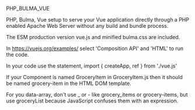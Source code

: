 PHP_BULMA_VUE

PHP, Bulma, Vue setup to serve your Vue application directly through a PHP enabled Apache Web Server without any build and bundle process.

The ESM production version vue.js and minified bulma.css are included.

In https://vuejs.org/examples/ select 'Composition API' and 'HTML' to run the code.

In your code use the statement,
import { createApp, ref } from './vue.js'

If your Component is named GroceryItem in GroceryItem.js then it should be named grocery-item in the HTML DOM template.

For you data-array, don't use _ or - like grocery_items or grocery-items, but use groceryList because JavaScript confuses them with an expression.
